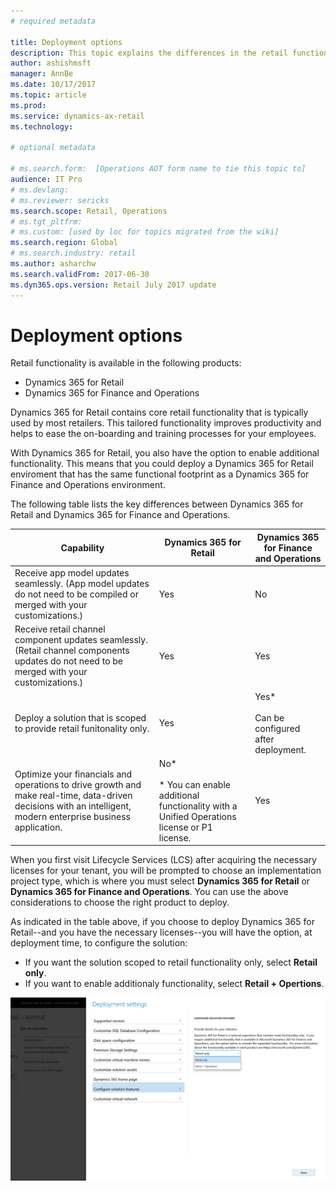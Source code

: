 ```yaml
---
# required metadata

title: Deployment options
description: This topic explains the differences in the retail functionality between Dynamics 365 for Retail and Dynamics 365 for Finance and Operations.
author: ashishmsft 
manager: AnnBe
ms.date: 10/17/2017
ms.topic: article
ms.prod: 
ms.service: dynamics-ax-retail
ms.technology: 

# optional metadata

# ms.search.form:  [Operations AOT form name to tie this topic to]
audience: IT Pro
# ms.devlang: 
# ms.reviewer: sericks
ms.search.scope: Retail, Operations 
# ms.tgt_pltfrm: 
# ms.custom: [used by loc for topics migrated from the wiki]
ms.search.region: Global
# ms.search.industry: retail
ms.author: asharchw
ms.search.validFrom: 2017-06-30 
ms.dyn365.ops.version: Retail July 2017 update 
---
```


# Deployment options

Retail functionality is available in the following products:
 
- Dynamics 365 for Retail
- Dynamics 365 for Finance and Operations
 
Dynamics 365 for Retail contains core retail functionality that is typically used by most retailers. This tailored functionality improves productivity and helps to ease the on-boarding and training processes for your employees. 

With Dynamics 365 for Retail, you also have the option to enable additional functionality. This means that you could deploy a Dynamics 365 for Retail enviroment that has the same functional footprint as a Dynamics 365 for Finance and Operations environment.
 
The following table lists the key differences between Dynamics 365 for Retail and Dynamics 365 for Finance and Operations.

| Capability   |  Dynamics 365 for Retail   |  Dynamics 365 for Finance and Operations  |
|--------------|----------------------------|-------------------------------------------|
|Receive app model updates seamlessly. (App model updates do not need to be compiled or merged with your customizations.) | Yes | No|
|Receive retail channel component updates seamlessly. (Retail channel components updates do not need to be merged with your customizations.) | Yes | Yes |
|Deploy a solution that is scoped to provide retail funitonality only. | Yes  | Yes*<br><br>Can be configured after deployment.  |
|Optimize your financials and operations to drive growth and make real-time, data-driven decisions with an intelligent, modern enterprise business application.| No*<br><br>\* You can enable additional functionality with a Unified Operations license or P1 license. | Yes |

When you first visit Lifecycle Services (LCS) after acquiring the necessary licenses for your tenant, you will be prompted to choose an implementation project type, which is where you must select **Dynamics 365 for Retail** or **Dynamics 365 for Finance and Operations**. You can use the above considerations to choose the right product to deploy.
 
As indicated in the table above, if you choose to deploy Dynamics 365 for Retail--and you have the necessary licenses--you will have the option, at deployment time, to configure the solution: 

- If you want the solution scoped to retail functionality only, select **Retail only**. 
- If you want to enable additionaly functionality, select **Retail + Opertions**.
 
![Deployment settings](media/Deployment-settings.png)
